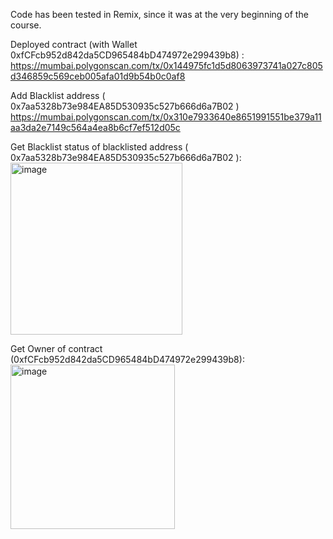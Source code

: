 Code has been tested in Remix, since it was at the very beginning of the course.

Deployed contract (with Wallet 0xfCFcb952d842da5CD965484bD474972e299439b8) :
https://mumbai.polygonscan.com/tx/0x144975fc1d5d8063973741a027c805d346859c569ceb005afa01d9b54b0c0af8

Add Blacklist address ( 0x7aa5328b73e984EA85D530935c527b666d6a7B02 )
https://mumbai.polygonscan.com/tx/0x310e7933640e8651991551be379a11aa3da2e7149c564a4ea8b6cf7ef512d05c

Get Blacklist status of blacklisted address ( 0x7aa5328b73e984EA85D530935c527b666d6a7B02 ):
<img width="275" alt="image" src="https://github.com/crypto12345678910/Homework-1_BlacklistToken/assets/143939441/e50e3c84-0cd0-44dd-b717-f3a8fcc9b1b9">


Get Owner of contract (0xfCFcb952d842da5CD965484bD474972e299439b8):
<img width="263" alt="image" src="https://github.com/crypto12345678910/Homework-1_BlacklistToken/assets/143939441/ff539894-f88f-478b-92c9-c536f575a4c7">
